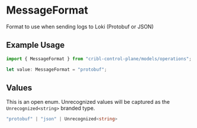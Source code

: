 # MessageFormat

Format to use when sending logs to Loki (Protobuf or JSON)

## Example Usage

```typescript
import { MessageFormat } from "cribl-control-plane/models/operations";

let value: MessageFormat = "protobuf";
```

## Values

This is an open enum. Unrecognized values will be captured as the `Unrecognized<string>` branded type.

```typescript
"protobuf" | "json" | Unrecognized<string>
```